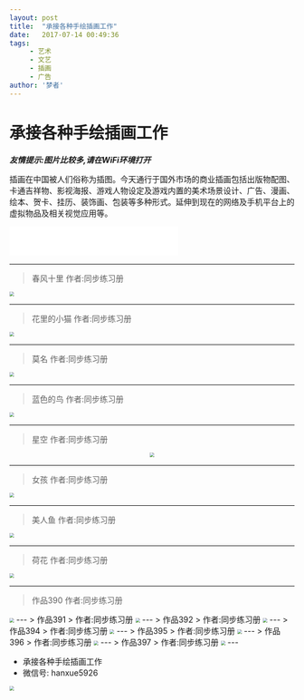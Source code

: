 ```yaml
---
layout: post
title:  "承接各种手绘插画工作"
date:   2017-07-14 00:49:36
tags:
     - 艺术
     - 文艺
     - 插画
     - 广告
author: '梦者'
---
```

# 承接各种手绘插画工作

___友情提示:图片比较多,请在WiFi环境打开___

插画在中国被人们俗称为插图。今天通行于国外市场的商业插画包括出版物配图、卡通吉祥物、影视海报、游戏人物设定及游戏内置的美术场景设计、广告、漫画、绘本、贺卡、挂历、装饰画、包装等多种形式。延伸到现在的网络及手机平台上的虚拟物品及相关视觉应用等。
<iframe frameborder="no"  border="0" marginwidth="0" marginheight="0" width="298" height="52" src="//music.163.com/outchain/player?type=2&id=436514312&auto=0&height=32"></iframe>

---
> 春风十里
> 作者:同步练习册

<img src="https://supermanxkq.github.io/img/flower.jpeg" class="img-thumbnail" style="zoom:50%" />

---

> 花里的小猫
> 作者:同步练习册

<img src="https://supermanxkq.github.io/img/cat.jpeg" class="img-thumbnail" style="zoom:50%;hir" />


---


> 莫名
> 作者:同步练习册

<img src="https://supermanxkq.github.io/img/people.jpeg" class="img-thumbnail"  style="zoom:50%" />

---


> 蓝色的鸟
> 作者:同步练习册

<img src="https://supermanxkq.github.io/img/bird.jpeg" class="img-thumbnail" style="zoom:50%" />

---
> 星空
> 作者:同步练习册

<div  align="center">
<img src="https://supermanxkq.github.io/img/night.jpeg" class="img-thumbnail"  style="zoom:50%" />
</div>

---
> 女孩
> 作者:同步练习册


<img src="https://supermanxkq.github.io/img/girl.jpeg" class="img-thumbnail center-block"  style="zoom:50%;" />

---
> 美人鱼
> 作者:同步练习册


<img src="https://supermanxkq.github.io/img/fish.jpeg"  class="img-thumbnail"  style="zoom:50%" />

---
> 荷花
> 作者:同步练习册


<img src="https://supermanxkq.github.io/img/hehua.jpeg" class="img-thumbnail"  style="zoom:50%" />

---

> 作品390
> 作者:同步练习册

 <img src='https://supermanxkq.github.io/img/WechatIMG390.jpeg' class='img-thumbnail'  style='zoom:50%' />
---
> 作品391
> 作者:同步练习册

 <img src='https://supermanxkq.github.io/img/WechatIMG391.jpeg' class='img-thumbnail'  style='zoom:50%' />
---
> 作品392
> 作者:同步练习册

 <img src='https://supermanxkq.github.io/img/WechatIMG392.jpeg' class='img-thumbnail'  style='zoom:50%' />
---
> 作品394
> 作者:同步练习册

 <img src='https://supermanxkq.github.io/img/WechatIMG394.jpeg' class='img-thumbnail'  style='zoom:50%' />
---
> 作品395
> 作者:同步练习册

 <img src='https://supermanxkq.github.io/img/WechatIMG395.jpeg' class='img-thumbnail'  style='zoom:50%' />
---
> 作品396
> 作者:同步练习册

 <img src='https://supermanxkq.github.io/img/WechatIMG396.jpeg' class='img-thumbnail'  style='zoom:50%' />
---
> 作品397
> 作者:同步练习册

 <img src='https://supermanxkq.github.io/img/WechatIMG397.jpeg' class='img-thumbnail'  style='zoom:50%' />
---


   * 承接各种手绘插画工作
   * 微信号: hanxue5926
<img src="https://supermanxkq.github.io/img/code.jpeg"  class="img-thumbnail"  style="zoom:50%" />


